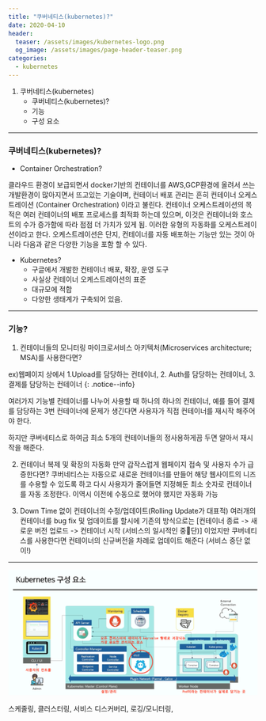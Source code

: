 ```yaml
---
title: "쿠버네티스(kubernetes)?"
date: 2020-04-10
header:
  teaser: /assets/images/kubernetes-logo.png
  og_image: /assets/images/page-header-teaser.png
categories:
  - kubernetes
---
```


1. 쿠버네티스(kubernetes)
   * 쿠버네티스(kubernetes)?
   * 기능
   * 구성 요소

---

### 쿠버네티스(kubernetes)?

* Container Orchestration?

클라우드 환경이 보급되면서 docker기반의 컨테이너를 AWS,GCP환경에 올려서 쓰는 개발환경이 많아지면서 뜨고있는 기술이며, 컨테이너 배포 관리는 흔히 컨테이너 오케스트레이션 (Container Orchestration) 이라고 불린다.
컨테이너 오케스트레이션의 목적은 여러 컨테이너의 배포 프로세스를 최적화 하는데 있으며, 이것은 컨테이너와 호스트의 수가 증가함에 따라 점점 더 가치가 있게 됨. 이러한 유형의 자동화를 오케스트레이션이라고 한다.
오케스트레이션은 단지, 컨테이너를 자동 배포하는 기능만 있는 것이 아니라 다음과 같은 다양한 기능을 포함 할 수 있다.

* Kubernetes?
  * 구글에서 개발한 컨테이너 배포, 확장, 운영 도구
  * 사실상 컨테이너 오케스트레이션의 표준
  * 대규모에 적합
  * 다양한 생태계가 구축되어 있음.

---
### 기능?

1. 컨테이너들의 모니터링
마이크로서비스 아키텍처(Microservices architecture; MSA)를 사용한다면?

ex)웹페이지 상에서 1.Upload를 담당하는 컨테이너, 2. Auth를 담당하는 컨테이너, 3. 결제를 담당하는 컨테이너
{: .notice--info}

여러가지 기능별 컨테이너를 나누어 사용할 때 하나의 하나의 컨테이너, 예를 들어 결제를 담당하는 3번 컨테이너에 문제가 생긴다면 사용자가 직접 컨테이너를 재시작 해주어야 한다.

하지만 쿠버네티스로 하여금 최소 5개의 컨테이너들의 정사용하게끔 두면 알아서 재시작을 해준다.

2. 컨테이너 복제 및 확장의 자동화
만약 갑작스럽게 웹페이지 접속 및 사용자 수가 급증한다면? 쿠버네티스는 자동으로 새로운 컨테이너를 만들어 해당 웹사이트의 니즈를 수용할 수 있도록 하고 다시 사용자가 줄어들면 지정해둔 최소 숫자로 컨테이너를 자동 조정한다. 이역시 이전에 수동으로 했어야 했지만 자동화 가능

3. Down Time 없이 컨테이너의 수정/업데이트(Rolling Update가 대표적)
여러개의 컨테이너를 bug fix 및 업데이트를 할시에 기존의 방식으로는 [컨테이너 종료 -> 새로운 버전 업로드 -> 컨테이너 시작 (서비스의 일시적인 중단)] 이었지만 쿠버네티스를 사용한다면 컨테이너의 신규버전을 차례로 업데이트 해준다 (서비스 중단 없이!)

---

![쿠버네티스_구성요소1](/assets/images/kubernetes-info.png)

스케줄링, 클러스터링, 서비스 디스커버리, 로깅/모니터링,
